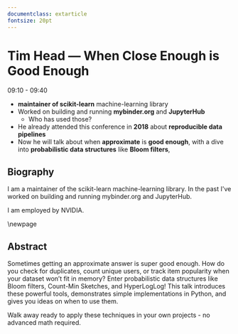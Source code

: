 ```yaml
---
documentclass: extarticle
fontsize: 20pt
---
```


# Tim Head — When Close Enough is Good Enough

09:10 - 09:40

 * **maintainer of scikit-learn** machine-learning library
 * Worked on building and running **mybinder.org** and **JupyterHub**
   * Who has used those?
 * He already attended this conference in **2018** about **reproducible data pipelines**
 * Now he will talk about when **approximate** is **good enough**, with a dive
   into **probabilistic data structures** like **Bloom filters**, 


## Biography

I am a maintainer of the scikit-learn machine-learning library. In the past I've worked on building and running mybinder.org and JupyterHub.

I am employed by NVIDIA.

\newpage

## Abstract

Sometimes getting an approximate answer is super good enough. How do you check for duplicates, count unique users, or track item popularity when your dataset won’t fit in memory? Enter probabilistic data structures like Bloom filters, Count-Min Sketches, and HyperLogLog! This talk introduces these powerful tools, demonstrates simple implementations in Python, and gives you ideas on when to use them.

Walk away ready to apply these techniques in your own projects - no advanced math required.
